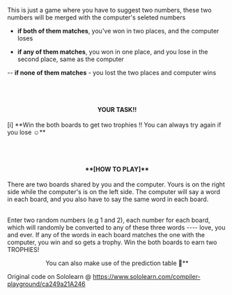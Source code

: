 <p align =  "left" > This is just a game where you have to suggest two numbers, these two numbers will be merged with the computer's seleted numbers </p>

- **if both of them matches**, you've won in two places, and the computer loses

- **if any of them matches**, you won in one place, and you lose in the second place, same as the computer

-- **if none of them matches** - you lost the two places and computer wins

<br />
<br />

<h4 align = "center"> YOUR TASK!! </h4>

<p align = "left"> [i] **Win the both boards to get two trophies !!
You can always try again if you lose ☺️** </p>

<br />
<br />

<h4 align = "center">**[HOW TO PLAY]**</h4>

 There are two boards shared by you and the computer. Yours is on the right side while the computer's is on the left side. The computer will say a word in each board, and you also have to say the same word in each board. 

<br />
Enter two random numbers (e.g 1 and 2), each number for each board, which will randomly be converted to any of these three words ---- love, you and ever.
If any of the words in each board matches the one with the computer, you win and so gets a trophy. Win the both boards to earn two TROPHIES!


<p align = "center"> You can also make use of the prediction table 🤗** </p>




Original code on Sololearn @ https://www.sololearn.com/compiler-playground/ca249a21A246
